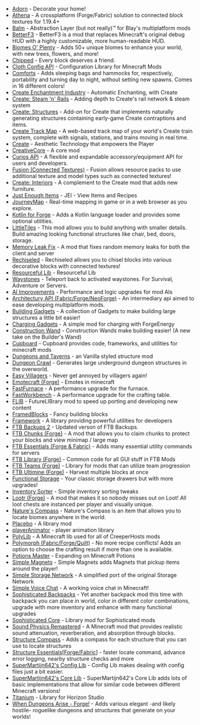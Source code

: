 - [Adorn](https://modrinth.com/mod/E6FUtRJh) - Decorate your home!
- [Athena](https://modrinth.com/mod/b1ZV3DIJ) - A crossplatform (Forge/Fabric) solution to connected block textures for 1.19.4+
- [Balm](https://modrinth.com/mod/MBAkmtvl) - Abstraction Layer (but not really)™ for Blay's multiplatform mods
- [BetterF3](https://modrinth.com/mod/8shC1gFX) - BetterF3 is a mod that replaces Minecraft's original debug HUD with a highly customizable, more human-readable HUD.
- [Biomes O' Plenty](https://modrinth.com/mod/HXF82T3G) - Adds 50+ unique biomes to enhance your world, with new trees, flowers, and more!
- [Chipped](https://modrinth.com/mod/BAscRYKm) - Every block deserves a friend.
- [Cloth Config API](https://modrinth.com/mod/9s6osm5g) - Configuration Library for Minecraft Mods
- [Comforts](https://modrinth.com/mod/SaCpeal4) - Adds sleeping bags and hammocks for, respectively, portability and turning day to night, without setting new spawns. Comes in 16 different colors!
- [Create Enchantment Industry](https://modrinth.com/mod/JWGBpFUP) - Automatic Enchanting, with Create
- [Create: Steam 'n' Rails](https://modrinth.com/mod/ZzjhlDgM) - Adding depth to Create's rail network & steam system
- [Create: Structures](https://modrinth.com/mod/IAnP4np7) - Add-on for Create that implements naturally generating structures containing early-game Create contraptions and items.
- [Create Track Map](https://modrinth.com/mod/gxoNIjg6) - A web-based track map of your world's Create train system, complete with signals, stations, and trains moving in real time.
- [Create](https://modrinth.com/mod/LNytGWDc) - Aesthetic Technology that empowers the Player
- [CreativeCore](https://modrinth.com/mod/OsZiaDHq) - A core mod
- [Curios API](https://modrinth.com/mod/vvuO3ImH) - A flexible and expandable accessory/equipment API for users and developers.
- [Fusion (Connected Textures)](https://modrinth.com/mod/p19vrgc2) - Fusion allows resource packs to use additional texture and model types such as connected textures!
- [Create: Interiors](https://modrinth.com/mod/r4Knci2k) - A complement to the Create mod that adds new furniture.
- [Just Enough Items](https://modrinth.com/mod/u6dRKJwZ) - JEI - View Items and Recipes
- [JourneyMap](https://modrinth.com/mod/lfHFW1mp) - Real-time mapping in game or in a web browser as you explore.
- [Kotlin for Forge](https://modrinth.com/mod/ordsPcFz) - Adds a Kotlin language loader and provides some optional utilities.
- [LittleTiles](https://modrinth.com/mod/RCRxC1tD) - This mod allows you to build anything with smaller details. Build amazing looking functional structures like chair, bed, doors, storage.
- [Memory Leak Fix](https://modrinth.com/mod/NRjRiSSD) - A mod that fixes random memory leaks for both the client and server
- [Rechiseled](https://modrinth.com/mod/B0g2vT6l) - Rechiseled allows you to chisel blocks into various decorative blocks with connected textures!
- [Resourceful Lib](https://modrinth.com/mod/G1hIVOrD) - Resourceful Lib
- [Waystones](https://modrinth.com/mod/LOpKHB2A) - Teleport back to activated waystones. For Survival, Adventure or Servers.
- [AI Improvements](https://www.curseforge.com/minecraft/mc-mods/ai-improvements) - Performance and logic upgrades for mod AIs
- [Architectury API (Fabric/Forge/NeoForge)](https://www.curseforge.com/minecraft/mc-mods/architectury-api) - An intermediary api aimed to ease developing multiplatform mods.
- [Building Gadgets](https://www.curseforge.com/minecraft/mc-mods/building-gadgets) - A collection of Gadgets to make building large structures a little bit easier!
- [Charging Gadgets](https://www.curseforge.com/minecraft/mc-mods/charging-gadgets) - A simple mod for charging with ForgeEnergy
- [Construction Wand](https://www.curseforge.com/minecraft/mc-mods/construction-wand) - Construction Wands make building easier! (A new take on the Builder's Wand)
- [Cupboard](https://www.curseforge.com/minecraft/mc-mods/cupboard) - Cupboard provides code, frameworks, and utilities for minecraft mods
- [Dungeons and Taverns](https://www.curseforge.com/minecraft/mc-mods/dungeon-and-taverns) - an Vanilla styled structure mod
- [Dungeon Crawl](https://www.curseforge.com/minecraft/mc-mods/dungeon-crawl) - Generates large underground dungeon structures in the overworld.
- [Easy Villagers](https://www.curseforge.com/minecraft/mc-mods/easy-villagers) - Never get annoyed by villagers again!
- [Emotecraft (Forge)](https://www.curseforge.com/minecraft/mc-mods/emotecraft-forge) - Emotes in minecraft
- [FastFurnace](https://www.curseforge.com/minecraft/mc-mods/fastfurnace) - A performance upgrade for the furnace.
- [FastWorkbench](https://www.curseforge.com/minecraft/mc-mods/fastworkbench) - A performance upgrade for the crafting table.
- [FLIB](https://www.curseforge.com/minecraft/mc-mods/flib) - FutureLIBrary mod to speed up porting and developing new content
- [FramedBlocks](https://www.curseforge.com/minecraft/mc-mods/framedblocks) - Fancy building blocks
- [Framework](https://www.curseforge.com/minecraft/mc-mods/framework) - A library providing powerful utilities for developers
- [FTB Backups 2](https://www.curseforge.com/minecraft/mc-mods/ftb-backups-2) - Updated verson of FTB Backups.
- [FTB Chunks (Forge)](https://www.curseforge.com/minecraft/mc-mods/ftb-chunks-forge) - A mod that allows you to claim chunks to protect your blocks and view minimap / large map
- [FTB Essentials (Forge & Fabric)](https://www.curseforge.com/minecraft/mc-mods/ftb-essentials-forge) - Adds many essential utility commands for servers
- [FTB Library (Forge)](https://www.curseforge.com/minecraft/mc-mods/ftb-library-forge) - Common code for all GUI stuff in FTB Mods
- [FTB Teams (Forge)](https://www.curseforge.com/minecraft/mc-mods/ftb-teams-forge) - Library for mods that can utilize team progression
- [FTB Ultimine (Forge)](https://www.curseforge.com/minecraft/mc-mods/ftb-ultimine-forge) - Harvest multiple blocks at once
- [Functional Storage](https://www.curseforge.com/minecraft/mc-mods/functional-storage) - Your classic storage drawers but with more upgrades!
- [Inventory Sorter](https://www.curseforge.com/minecraft/mc-mods/inventory-sorter) - Simple inventory sorting tweaks
- [Lootr (Forge)](https://www.curseforge.com/minecraft/mc-mods/lootr) - A mod that makes it so nobody misses out on Loot! All loot chests are instanced per player and visually unique.
- [Nature's Compass](https://www.curseforge.com/minecraft/mc-mods/natures-compass) - Nature's Compass is an item that allows you to locate biomes anywhere in the world.
- [Placebo](https://www.curseforge.com/minecraft/mc-mods/placebo) - A library mod
- [playerAnimator](https://www.curseforge.com/minecraft/mc-mods/playeranimator) - player animation library
- [PolyLib](https://www.curseforge.com/minecraft/mc-mods/polylib) - A Minecraft lib used for all of CreeperHosts mods
- [Polymorph (Fabric/Forge/Quilt)](https://www.curseforge.com/minecraft/mc-mods/polymorph) - No more recipe conflicts! Adds an option to choose the crafting result if more than one is available.
- [Potions Master](https://www.curseforge.com/minecraft/mc-mods/potionsmaster) - Expanding on Minecraft Potions
- [Simple Magnets](https://www.curseforge.com/minecraft/mc-mods/simple-magnets) - Simple Magnets adds Magnets that pickup items around the player!
- [Simple Storage Network](https://www.curseforge.com/minecraft/mc-mods/simple-storage-network) - A simplified port of the original Storage Network
- [Simple Voice Chat](https://www.curseforge.com/minecraft/mc-mods/simple-voice-chat) - A working voice chat in Minecraft!
- [Sophisticated Backpacks](https://www.curseforge.com/minecraft/mc-mods/sophisticated-backpacks) - Yet another backpack mod this time with backpack you can place in world, color in different color combinations, upgrade with more inventory and enhance with many functional upgrades
- [Sophisticated Core](https://www.curseforge.com/minecraft/mc-mods/sophisticated-core) - Library mod for Sophisticated mods
- [Sound Physics Remastered](https://www.curseforge.com/minecraft/mc-mods/sound-physics-remastered) - A Minecraft mod that provides realistic sound attenuation, reverberation, and absorption through blocks.
- [Structure Compass](https://www.curseforge.com/minecraft/mc-mods/structure-compass) - Adds a compass for each structure that you can use to locate structures
- [Structure Essentials[Forge/Fabric]](https://www.curseforge.com/minecraft/mc-mods/structure-essentials-forge-fabric) - faster locate command, advance error logging, nearby structure checks and more
- [SuperMartijn642's Config Lib](https://www.curseforge.com/minecraft/mc-mods/supermartijn642s-config-lib) - Config Lib makes dealing with config files just a bit easier.
- [SuperMartijn642's Core Lib](https://www.curseforge.com/minecraft/mc-mods/supermartijn642s-core-lib) - SuperMartijn642's Core Lib adds lots of basic implementations that allow for similar code between different Minecraft versions!
- [Titanium](https://www.curseforge.com/minecraft/mc-mods/titanium) - Library for Horizon Studio
- [When Dungeons Arise - Forge!](https://www.curseforge.com/minecraft/mc-mods/when-dungeons-arise) - Adds various elegant -and likely hostile- roguelike dungeons and structures that generate on your worlds!
